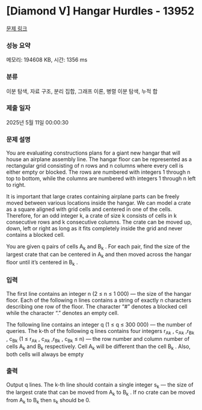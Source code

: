 # [Diamond V] Hangar Hurdles - 13952 

[문제 링크](https://www.acmicpc.net/problem/13952) 

### 성능 요약

메모리: 194608 KB, 시간: 1356 ms

### 분류

이분 탐색, 자료 구조, 분리 집합, 그래프 이론, 병렬 이분 탐색, 누적 합

### 제출 일자

2025년 5월 11일 00:00:30

### 문제 설명

<p>You are evaluating constructions plans for a giant new hangar that will house an airplane assembly line. The hangar floor can be represented as a rectangular grid consisting of n rows and n columns where every cell is either empty or blocked. The rows are numbered with integers 1 through n top to bottom, while the columns are numbered with integers 1 through n left to right.</p>

<p>It is important that large crates containing airplane parts can be freely moved between various locations inside the hangar. We can model a crate as a square aligned with grid cells and centered in one of the cells. Therefore, for an odd integer k, a crate of size k consists of cells in k consecutive rows and k consecutive columns. The crate can be moved up, down, left or right as long as it fits completely inside the grid and never contains a blocked cell.</p>

<p>You are given q pairs of cells A<sub>k</sub> and B<sub>k</sub> . For each pair, find the size of the largest crate that can be centered in A<sub>k</sub> and then moved across the hangar floor until it’s centered in B<sub>k</sub> .</p>

### 입력 

 <p>The first line contains an integer n (2 ≤ n ≤ 1 000) — the size of the hangar floor. Each of the following n lines contains a string of exactly n characters describing one row of the floor. The character “#” denotes a blocked cell while the character “.” denotes an empty cell.</p>

<p>The following line contains an integer q (1 ≤ q ≤ 300 000) — the number of queries. The k-th of the following q lines contains four integers r<sub>Ak</sub> , c<sub>Ak</sub> ,r<sub>Bk</sub> , c<sub>Bk</sub> (1 ≤ r<sub>Ak</sub> , c<sub>Ak</sub> ,r<sub>Bk</sub> , c<sub>Bk</sub> ≤ n) — the row number and column number of cells A<sub>k</sub> and B<sub>k</sub> respectively. Cell A<sub>k</sub> will be different than the cell B<sub>k</sub> . Also, both cells will always be empty</p>

### 출력 

 <p>Output q lines. The k-th line should contain a single integer s<sub>k</sub> — the size of the largest crate that can be moved from A<sub>k</sub> to B<sub>k</sub> . If no crate can be moved from A<sub>k</sub> to B<sub>k</sub> then s<sub>k</sub> should be 0.</p>


